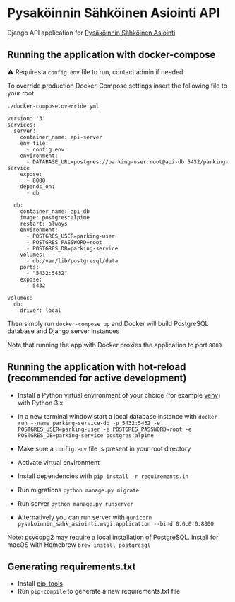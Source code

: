 # Pysaköinnin Sähköinen Asiointi API

Django API application
for [Pysäköinnin Sähköinen Asiointi](https://helsinkisolutionoffice.atlassian.net/wiki/spaces/PSA/overview)

## Running the application with docker-compose

⚠️ ️Requires a `config.env` file to run, contact admin if needed

To override production Docker-Compose settings insert the following file to your root

```
./docker-compose.override.yml

version: '3'
services:
  server:
    container_name: api-server
    env_file:
      - config.env
    environment:
      - DATABASE_URL=postgres://parking-user:root@api-db:5432/parking-service
    expose:
      - 8080
    depends_on:
      - db

  db:
    container_name: api-db
    image: postgres:alpine
    restart: always
    environment:
      - POSTGRES_USER=parking-user
      - POSTGRES_PASSWORD=root
      - POSTGRES_DB=parking-service
    volumes:
      - db:/var/lib/postgresql/data
    ports:
      - "5432:5432"
    expose:
      - 5432

volumes:
  db:
    driver: local
```

Then simply run `docker-compose up` and Docker will build PostgreSQL database and Django server instances

Note that running the app with Docker proxies the application to port `8080`

## Running the application with hot-reload (recommended for active development)

- Install a Python virtual environment of your choice (for example [venv](https://docs.python.org/3/tutorial/venv.html))
  with Python 3.x
- In a new terminal window start a local database instance with
  `docker run --name parking-service-db -p 5432:5432 -e POSTGRES_USER=parking-user -e POSTGRES_PASSWORD=root -e POSTGRES_DB=parking-service postgres:alpine`
- Make sure a `config.env` file is present in your root directory
- Activate virtual environment
- Install dependencies with `pip install -r requirements.in`
- Run migrations `python manage.py migrate`
- Run server `python manage.py runserver`


- Alternatively you can run server with `gunicorn pysakoinnin_sahk_asiointi.wsgi:application --bind 0.0.0.0:8000`

Note: psycopg2 may require a local installation of PostgreSQL. Install for macOS with Homebrew `brew install postgresql`

## Generating requirements.txt

- Install [pip-tools](https://github.com/jazzband/pip-tools)
- Run `pip-compile` to generate a new requirements.txt file 